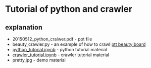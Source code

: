 # Tutorial of python and crawler

## explanation

* 20150512_python_cralwer.pdf - ppt file
* beauty_crawler.py - an example of how to crawl [ptt beauty board](https://www.ptt.cc/bbs/Beauty/index.html)
* [python_tutorial.ipynb](http://nbviewer.ipython.org/github/mythnc/python-crawler-tutorial/blob/master/python_tutorial.ipynb) - python tutorial material
* [crawler_tutorial.ipynb](http://nbviewer.ipython.org/github/mythnc/python-crawler-tutorial/blob/master/crawler_tutorial.ipynb) - crawler tutorial material
* pretty.jpg - demo material

